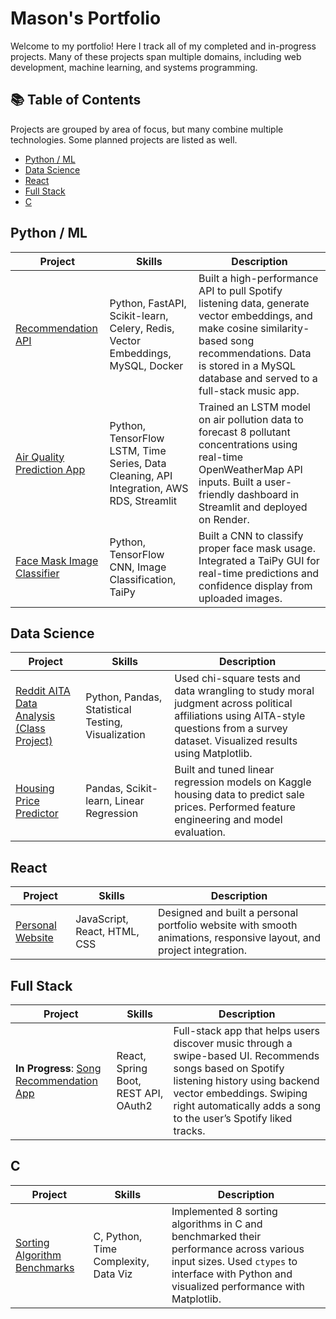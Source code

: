 # Mason's Portfolio

Welcome to my portfolio! Here I track all of my completed and in-progress projects. Many of these projects span multiple domains, including web development, machine learning, and systems programming.

## 📚 Table of Contents

Projects are grouped by area of focus, but many combine multiple technologies. Some planned projects are listed as well.

- [Python / ML](#pythonml)
- [Data Science](#data-science)
- [React](#react)
- [Full Stack](#full-stack)
- [C](#c)

## Python / ML
| Project | Skills | Description |
| --- | --- | --- |
| [Recommendation API](https://github.com/04mscott/Recommendation-API) | Python, FastAPI, Scikit-learn, Celery, Redis, Vector Embeddings, MySQL, Docker | Built a high-performance API to pull Spotify listening data, generate vector embeddings, and make cosine similarity-based song recommendations. Data is stored in a MySQL database and served to a full-stack music app. |
| [Air Quality Prediction App](https://github.com/04mscott/Air-Quality-App) | Python, TensorFlow LSTM, Time Series, Data Cleaning, API Integration, AWS RDS, Streamlit | Trained an LSTM model on air pollution data to forecast 8 pollutant concentrations using real-time OpenWeatherMap API inputs. Built a user-friendly dashboard in Streamlit and deployed on Render. |
| [Face Mask Image Classifier](https://github.com/04mscott/Face-Mask-Image-Classification) | Python, TensorFlow CNN, Image Classification, TaiPy | Built a CNN to classify proper face mask usage. Integrated a TaiPy GUI for real-time predictions and confidence display from uploaded images. |

## Data Science
| Project | Skills | Description |
| --- | --- | --- |
| [Reddit AITA Data Analysis (Class Project)](https://masonscott.net/static/media/HW%203%20Report%20-%20Mason%20Scott.bc9e7591820ff485558a.pdf) | Python, Pandas, Statistical Testing, Visualization | Used chi-square tests and data wrangling to study moral judgment across political affiliations using AITA-style questions from a survey dataset. Visualized results using Matplotlib. |
| [Housing Price Predictor](https://github.com/04mscott/Housing-Price-Prediction-Model-) | Pandas, Scikit-learn, Linear Regression | Built and tuned linear regression models on Kaggle housing data to predict sale prices. Performed feature engineering and model evaluation.

## React
| Project | Skills | Description |
| --- | --- | --- |
| [Personal Website](https://masonscott.net/) | JavaScript, React, HTML, CSS | Designed and built a personal portfolio website with smooth animations, responsive layout, and project integration.

## Full Stack
| Project | Skills | Description |
| --- | --- | --- |
| **In Progress**: [Song Recommendation App](https://github.com/04mscott/Song-Recommendation-App) | React, Spring Boot, REST API, OAuth2 | Full-stack app that helps users discover music through a swipe-based UI. Recommends songs based on Spotify listening history using backend vector embeddings. Swiping right automatically adds a song to the user’s Spotify liked tracks.

## C
| Project | Skills | Description |
| --- | --- | --- |
| [Sorting Algorithm Benchmarks](https://github.com/04mscott/Sorting-Functions-C-) | C, Python, Time Complexity, Data Viz | Implemented 8 sorting algorithms in C and benchmarked their performance across various input sizes. Used `ctypes` to interface with Python and visualized performance with Matplotlib.
